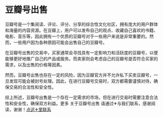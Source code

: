 # 豆瓣号出售

豆瓣号是一个集阅读、评论、评分、分享的综合性文化社区，拥有庞大的用户群体和海量的内容资源。在豆瓣上，用户可以发布自己的观点、收藏自己喜欢的书籍、电影、音乐等，因此拥有一个优质的豆瓣号对于一些用户来说是非常重要的。然而，一些用户因为各种原因可能会出售自己的豆瓣号。

在豆瓣号出售的交易中，买家通常会寻找具有一定影响力和活跃度的豆瓣号，以便能够更好地推广自己的产品或服务。而卖家则会考虑自己的豆瓣号是否符合买家的需求，以及出售的价格等因素。

然而，豆瓣号出售也存在一定的风险，因为豆瓣官方并不允许私下买卖豆瓣号，一旦发现可能会被封号处理。因此，在进行豆瓣号交易时，双方都需要谨慎对待，确保交易的合法性和安全性。

综上所述，豆瓣号出售是一个存在一定需求的市场，但在进行交易时需要注意合法性和安全性，确保双方利益。更多 关于豆瓣号出售 请通过✈与我们联系，感谢阅读，谢谢！[点这✈里联系](https://add.k02.cc)